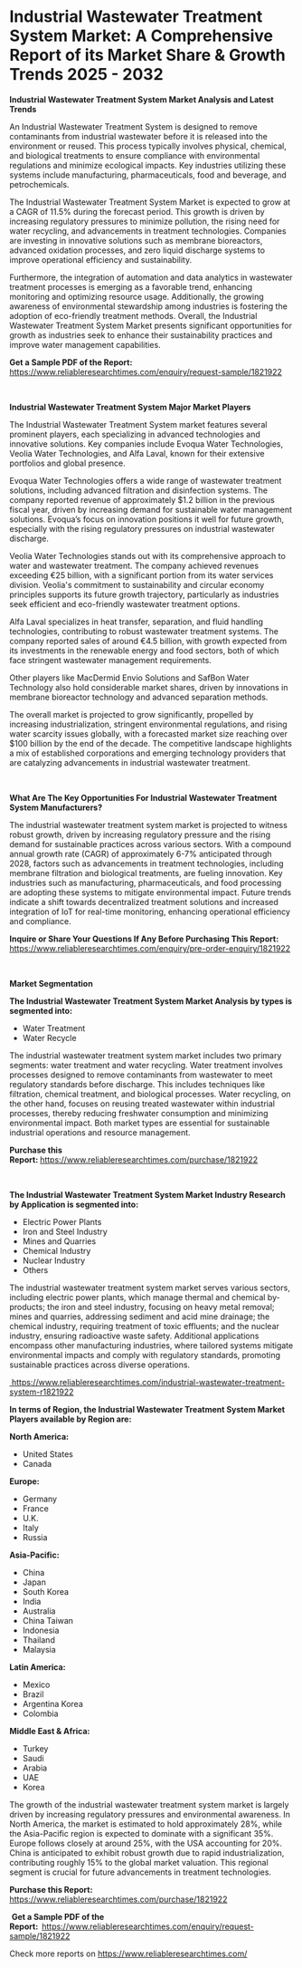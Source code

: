 <p><h1>Industrial Wastewater Treatment System Market: A Comprehensive Report of its Market Share & Growth Trends 2025 - 2032</h1></p><p><strong>Industrial Wastewater Treatment System Market Analysis and Latest Trends</strong></p>
<p><p>An Industrial Wastewater Treatment System is designed to remove contaminants from industrial wastewater before it is released into the environment or reused. This process typically involves physical, chemical, and biological treatments to ensure compliance with environmental regulations and minimize ecological impacts. Key industries utilizing these systems include manufacturing, pharmaceuticals, food and beverage, and petrochemicals.</p><p>The Industrial Wastewater Treatment System Market is expected to grow at a CAGR of 11.5% during the forecast period. This growth is driven by increasing regulatory pressures to minimize pollution, the rising need for water recycling, and advancements in treatment technologies. Companies are investing in innovative solutions such as membrane bioreactors, advanced oxidation processes, and zero liquid discharge systems to improve operational efficiency and sustainability.</p><p>Furthermore, the integration of automation and data analytics in wastewater treatment processes is emerging as a favorable trend, enhancing monitoring and optimizing resource usage. Additionally, the growing awareness of environmental stewardship among industries is fostering the adoption of eco-friendly treatment methods. Overall, the Industrial Wastewater Treatment System Market presents significant opportunities for growth as industries seek to enhance their sustainability practices and improve water management capabilities.</p></p>
<p><strong>Get a Sample PDF of the Report:&nbsp;</strong> <a href="https://www.reliableresearchtimes.com/enquiry/request-sample/1821922?utm_campaign=2263&utm_medium=2&utm_source=Github&utm_content=ia&utm_term=09042025&utm_id=industrial-wastewater-treatment-system">https://www.reliableresearchtimes.com/enquiry/request-sample/1821922</a></p>
<p>&nbsp;</p>
<p><strong>Industrial Wastewater Treatment System Major Market Players</strong></p>
<p><p>The Industrial Wastewater Treatment System market features several prominent players, each specializing in advanced technologies and innovative solutions. Key companies include Evoqua Water Technologies, Veolia Water Technologies, and Alfa Laval, known for their extensive portfolios and global presence.</p><p>Evoqua Water Technologies offers a wide range of wastewater treatment solutions, including advanced filtration and disinfection systems. The company reported revenue of approximately $1.2 billion in the previous fiscal year, driven by increasing demand for sustainable water management solutions. Evoqua’s focus on innovation positions it well for future growth, especially with the rising regulatory pressures on industrial wastewater discharge.</p><p>Veolia Water Technologies stands out with its comprehensive approach to water and wastewater treatment. The company achieved revenues exceeding €25 billion, with a significant portion from its water services division. Veolia's commitment to sustainability and circular economy principles supports its future growth trajectory, particularly as industries seek efficient and eco-friendly wastewater treatment options.</p><p>Alfa Laval specializes in heat transfer, separation, and fluid handling technologies, contributing to robust wastewater treatment systems. The company reported sales of around €4.5 billion, with growth expected from its investments in the renewable energy and food sectors, both of which face stringent wastewater management requirements.</p><p>Other players like MacDermid Envio Solutions and SafBon Water Technology also hold considerable market shares, driven by innovations in membrane bioreactor technology and advanced separation methods.</p><p>The overall market is projected to grow significantly, propelled by increasing industrialization, stringent environmental regulations, and rising water scarcity issues globally, with a forecasted market size reaching over $100 billion by the end of the decade. The competitive landscape highlights a mix of established corporations and emerging technology providers that are catalyzing advancements in industrial wastewater treatment.</p></p>
<p>&nbsp;</p>
<p><strong>What Are The Key Opportunities For Industrial Wastewater Treatment System Manufacturers?</strong></p>
<p><p>The industrial wastewater treatment system market is projected to witness robust growth, driven by increasing regulatory pressure and the rising demand for sustainable practices across various sectors. With a compound annual growth rate (CAGR) of approximately 6-7% anticipated through 2028, factors such as advancements in treatment technologies, including membrane filtration and biological treatments, are fueling innovation. Key industries such as manufacturing, pharmaceuticals, and food processing are adopting these systems to mitigate environmental impact. Future trends indicate a shift towards decentralized treatment solutions and increased integration of IoT for real-time monitoring, enhancing operational efficiency and compliance.</p></p>
<p><strong>Inquire or Share Your Questions If Any Before Purchasing This Report:</strong> <a href="https://www.reliableresearchtimes.com/enquiry/pre-order-enquiry/1821922?utm_campaign=2263&utm_medium=2&utm_source=Github&utm_content=ia&utm_term=09042025&utm_id=industrial-wastewater-treatment-system">https://www.reliableresearchtimes.com/enquiry/pre-order-enquiry/1821922</a></p>
<p>&nbsp;</p>
<p><strong>Market Segmentation</strong></p>
<p><strong>The Industrial Wastewater Treatment System Market Analysis by types is segmented into:</strong></p>
<p><ul><li>Water Treatment</li><li>Water Recycle</li></ul></p>
<p><p>The industrial wastewater treatment system market includes two primary segments: water treatment and water recycling. Water treatment involves processes designed to remove contaminants from wastewater to meet regulatory standards before discharge. This includes techniques like filtration, chemical treatment, and biological processes. Water recycling, on the other hand, focuses on reusing treated wastewater within industrial processes, thereby reducing freshwater consumption and minimizing environmental impact. Both market types are essential for sustainable industrial operations and resource management.</p></p>
<p><strong>Purchase this Report:&nbsp;</strong><a href="https://www.reliableresearchtimes.com/purchase/1821922?utm_campaign=2263&utm_medium=2&utm_source=Github&utm_content=ia&utm_term=09042025&utm_id=industrial-wastewater-treatment-system">https://www.reliableresearchtimes.com/purchase/1821922</a></p>
<p>&nbsp;</p>
<p><strong>The Industrial Wastewater Treatment System Market Industry Research by Application is segmented into:</strong></p>
<p><ul><li>Electric Power Plants</li><li>Iron and Steel Industry</li><li>Mines and Quarries</li><li>Chemical Industry</li><li>Nuclear Industry</li><li>Others</li></ul></p>
<p><p>The industrial wastewater treatment system market serves various sectors, including electric power plants, which manage thermal and chemical by-products; the iron and steel industry, focusing on heavy metal removal; mines and quarries, addressing sediment and acid mine drainage; the chemical industry, requiring treatment of toxic effluents; and the nuclear industry, ensuring radioactive waste safety. Additional applications encompass other manufacturing industries, where tailored systems mitigate environmental impacts and comply with regulatory standards, promoting sustainable practices across diverse operations.</p></p>
<p><a href="https://www.reliableresearchtimes.com/industrial-wastewater-treatment-system-r1821922?utm_campaign=2263&utm_medium=2&utm_source=Github&utm_content=ia&utm_term=09042025&utm_id=industrial-wastewater-treatment-system">&nbsp;https://www.reliableresearchtimes.com/industrial-wastewater-treatment-system-r1821922</a></p>
<p><strong>In terms of Region, the Industrial Wastewater Treatment System Market Players available by Region are:</strong></p>
<p>
    <p> <strong> North America: </strong>
        <ul>
            <li>United States</li>
            <li>Canada</li>
        </ul>
        </p> 
    <p> <strong> Europe: </strong>
        <ul>
            <li>Germany</li>
            <li>France</li>
            <li>U.K.</li>
            <li>Italy</li>
            <li>Russia</li>
        </ul>
        </p> 
    <p> <strong> Asia-Pacific: </strong>
        <ul>
            <li>China</li>
            <li>Japan</li>
            <li>South Korea</li>
            <li>India</li>
            <li>Australia</li>
            <li>China Taiwan</li>
            <li>Indonesia</li>
            <li>Thailand</li>
            <li>Malaysia</li>
        </ul>
        </p> 
    <p> <strong> Latin America: </strong>
        <ul>
            <li>Mexico</li>
            <li>Brazil</li>
            <li>Argentina Korea</li>
            <li>Colombia</li>
        </ul>
        </p> 
    <p> <strong> Middle East & Africa: </strong>
        <ul>
            <li>Turkey</li>
            <li>Saudi</li>
            <li>Arabia</li>
            <li>UAE</li>
            <li>Korea</li>
        </ul>
    </p>
    </p>
<p><p>The growth of the industrial wastewater treatment system market is largely driven by increasing regulatory pressures and environmental awareness. In North America, the market is estimated to hold approximately 28%, while the Asia-Pacific region is expected to dominate with a significant 35%. Europe follows closely at around 25%, with the USA accounting for 20%. China is anticipated to exhibit robust growth due to rapid industrialization, contributing roughly 15% to the global market valuation. This regional segment is crucial for future advancements in treatment technologies.</p></p>
<p><strong>Purchase this Report: </strong><a href="https://www.reliableresearchtimes.com/purchase/1821922?utm_campaign=2263&utm_medium=2&utm_source=Github&utm_content=ia&utm_term=09042025&utm_id=industrial-wastewater-treatment-system">https://www.reliableresearchtimes.com/purchase/1821922</a></p>
<p>&nbsp;<strong>Get a Sample PDF of the Report:&nbsp;&nbsp;</strong><a href="https://www.reliableresearchtimes.com/enquiry/request-sample/1821922?utm_campaign=2263&utm_medium=2&utm_source=Github&utm_content=ia&utm_term=09042025&utm_id=industrial-wastewater-treatment-system">https://www.reliableresearchtimes.com/enquiry/request-sample/1821922</a></p>
<p><strong></strong></p>
<p>Check more reports on <a href="https://www.reliableresearchtimes.com/?utm_campaign=2263&utm_medium=2&utm_source=Github&utm_content=ia&utm_term=09042025&utm_id=industrial-wastewater-treatment-system">https://www.reliableresearchtimes.com/</a></p>